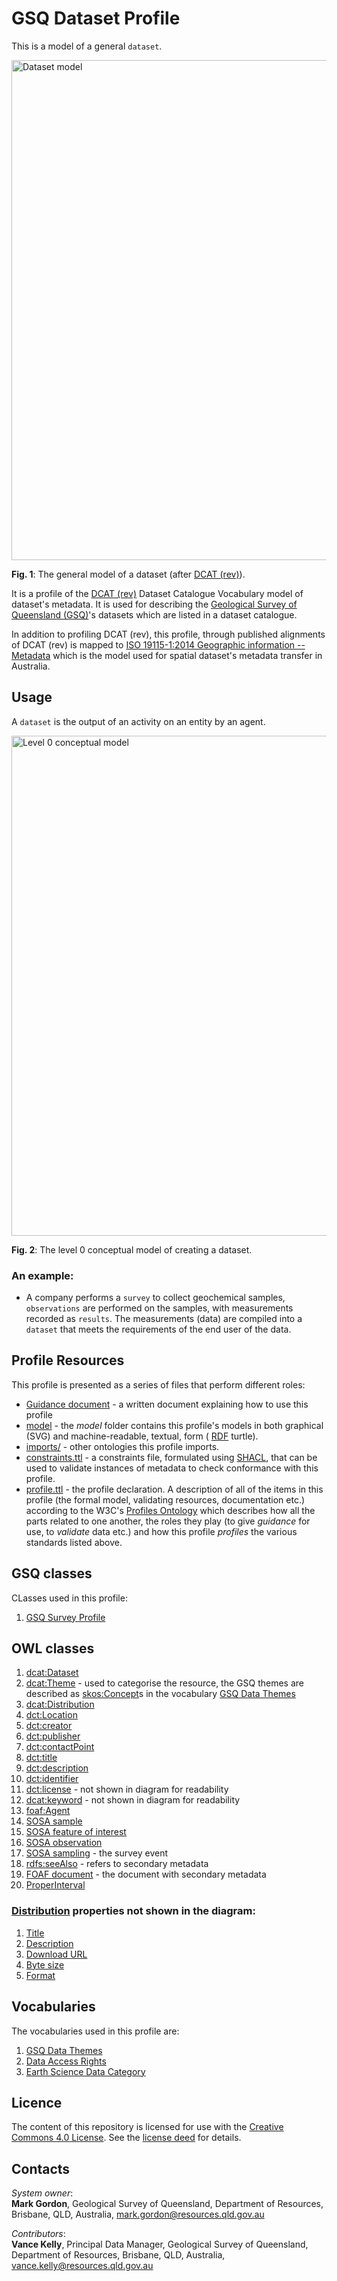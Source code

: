 # GSQ Dataset Profile

This is a model of a general `dataset`.

<img src="model/dataset.svg" style="width:800px;" alt="Dataset model" />  

**Fig. 1**: The general model of a dataset (after [DCAT (rev)](https://w3c.github.io/dxwg/dcat/)).  

It is a profile of the [DCAT (rev)](https://w3c.github.io/dxwg/dcat/) Dataset Catalogue Vocabulary model of dataset's metadata. It is used for describing the [Geological Survey of Queensland (GSQ)](https://www.business.qld.gov.au/industries/mining-energy-water/resources/geoscience-information/gsq)'s datasets which are listed in a dataset catalogue.

In addition to profiling DCAT (rev), this profile, through published alignments of DCAT (rev) is mapped to [ISO 19115-1:2014 Geographic information -- Metadata](https://www.iso.org/standard/53798.html) which is the model used for spatial dataset's metadata transfer in Australia.

## Usage

A `dataset` is the output of an activity on an entity by an agent.

<img src="model/level0-conceptual-model.svg" style="width:800px;" alt="Level 0 conceptual model" />  

**Fig. 2**: The level 0 conceptual model of creating a dataset.

### An example:

* A company performs a `survey` to collect geochemical samples, `observations` are performed on the samples, with measurements recorded as `results`. The measurements (data) are compiled into a `dataset` that meets the requirements of the end user of the data.

## Profile Resources

This profile is presented as a series of files that perform different roles:

* [Guidance document](Guidance.pdf) - a written document explaining how to use this profile
* [model](model/) - the *model* folder contains this profile's models in both graphical (SVG) and machine-readable, textual, form ( [RDF](https://www.w3.org/RDF/) turtle).
* [imports/](imports/) - other ontologies this profile imports.
* [constraints.ttl](constraints.ttl) - a constraints file, formulated using [SHACL](https://www.w3.org/TR/shacl/), that can be used to validate instances of metadata to check conformance with this profile.
* [profile.ttl](profile.ttl) - the profile declaration. A description of all of the items in this profile (the formal model, validating resources, documentation etc.) according to the W3C's [Profiles Ontology](https://www.w3.org/TR/dx-prof/) which describes how all the parts related to one another, the roles they play (to give *guidance* for use, to *validate* data etc.) and how this profile *profiles* the various standards listed above.

## GSQ classes

CLasses used in this profile:
1. [GSQ Survey Profile](https://github.com/geological-survey-of-queensland/gsq-survey-profile)

## OWL classes

1. [dcat:Dataset](https://w3c.github.io/dxwg/dcat/#Class:Dataset)
2. [dcat:Theme](https://w3c.github.io/dxwg/dcat/#Property:resource_theme) - used to categorise the resource, the GSQ themes are described as [skos:Concept](http://www.w3.org/2004/02/skos/core#Concept)s in the vocabulary [GSQ Data Themes](http://vocabs.gsq.digital/vocabulary/gsq-data-themes)
3. [dcat:Distribution](https://w3c.github.io/dxwg/dcat/#Class:Distribution)
4. [dct:Location](https://w3c.github.io/dxwg/dcat/#Class:Location)
5. [dct:creator](https://w3c.github.io/dxwg/dcat/#Property:resource_creator)
6. [dct:publisher](https://w3c.github.io/dxwg/dcat/#Property:resource_publisher)
7. [dct:contactPoint](https://w3c.github.io/dxwg/dcat/#Property:resource_contact_point)
8. [dct:title](https://w3c.github.io/dxwg/dcat/#Property:resource_title)
9. [dct:description](https://w3c.github.io/dxwg/dcat/#Property:resource_description)
10. [dct:identifier](https://w3c.github.io/dxwg/dcat/#Property:resource_identifier)
11. [dct:license](https://w3c.github.io/dxwg/dcat/#Property:resource_license) - not shown in diagram for readability
12. [dcat:keyword](https://w3c.github.io/dxwg/dcat/#Property:resource_keyword) - not shown in diagram for readability
13. [foaf:Agent](http://xmlns.com/foaf/spec/#term_Agent)
14. [SOSA sample](https://www.w3.org/TR/vocab-ssn/#SOSASample)
15. [SOSA feature of interest](https://www.w3.org/TR/vocab-ssn/#SOSAFeatureOfInterest)
16. [SOSA observation](https://www.w3.org/TR/vocab-ssn/#SOSAObservation)
17. [SOSA sampling](https://www.w3.org/TR/vocab-ssn/#SOSASampling) - the survey event
18. [rdfs:seeAlso](https://www.w3.org/TR/rdf-schema/#ch_seealso) - refers to secondary metadata
19. [FOAF document](http://xmlns.com/foaf/spec/#term_Document) - the document with secondary metadata
20. [ProperInterval](https://www.w3.org/TR/owl-time/#time:ProperInterval)

### [Distribution](https://w3c.github.io/dxwg/dcat/#Class:Distribution) properties not shown in the diagram:

1. [Title](https://w3c.github.io/dxwg/dcat/#Property:distribution_title)
2. [Description](https://w3c.github.io/dxwg/dcat/#Property:distribution_description)
3. [Download URL](https://w3c.github.io/dxwg/dcat/#Property:distribution_download_url)
4. [Byte size](https://w3c.github.io/dxwg/dcat/#Property:distribution_size)
5. [Format](https://w3c.github.io/dxwg/dcat/#Property:distribution_format)

## Vocabularies

The vocabularies used in this profile are:

1. [GSQ Data Themes](https://linked.data.gov.au/def/gsq-dataset-theme)
2. [Data Access Rights](https://linked.data.gov.au/def/data-access-rights)
3. [Earth Science Data Category](https://linked.data.gov.au/def/earth-science-data-category)

## Licence

The content of this repository is licensed for use with the [Creative Commons 4.0 License](https://creativecommons.org/licenses/by/4.0/). See the [license deed](LICENSE) for details.

## Contacts
*System owner*:  
**Mark Gordon**,
Geological Survey of Queensland,
Department of Resources,
Brisbane, QLD, Australia,
<mark.gordon@resources.qld.gov.au>  

*Contributors*:  
**Vance Kelly**,
Principal Data Manager,
Geological Survey of Queensland,
Department of Resources,
Brisbane, QLD, Australia,  
<vance.kelly@resources.qld.gov.au>
